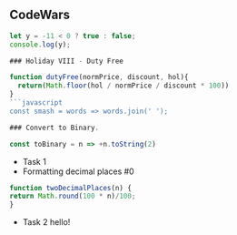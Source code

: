## **CodeWars**
```javascript
let y = -11 < 0 ? true : false;
console.log(y);
```
```javascript
### Holiday VIII - Duty Free

function dutyFree(normPrice, discount, hol){
  return(Math.floor(hol / normPrice / discount * 100))
}
```javascript 
const smash = words => words.join(' ');  
```

```javascript
### Convert to Binary.

const toBinary = n => +n.toString(2)
```

* Task 1
* Formatting decimal places #0
```javascript
function twoDecimalPlaces(n) {
return Math.round(100 * n)/100;
}
```

* Task 2
hello!
























